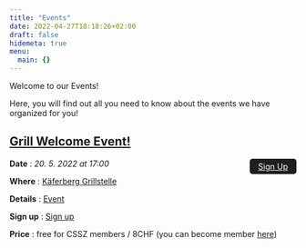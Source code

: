 ```yaml
---
title: "Events"
date: 2022-04-27T18:18:26+02:00
draft: false
hidemeta: true
menu:
  main: {}
---
```


Welcome to our Events!

Here, you will find out all you need to know about the events we have organized for you!

## [Grill Welcome Event!](/posts/welcome-event)  

<a class="sign-in" href="https://forms.gle/uJ8F6GE1woBxnx1f7" target="_blank">Sign Up</a>


**Date**
: _20. 5. 2022 at 17:00_

**Where** 
: [Käferberg Grillstelle](https://www.google.cz/maps/place/Grillstell+mit+Rost+und+Wiitsicht/@47.4017454,8.5088289,813m/data=!3m1!1e3!4m5!3m4!1s0x47900bf1d1599e21:0x120905caab0befa3!8m2!3d47.4017454!4d8.5104489)

**Details**
: [Event](/posts/welcome-event)

**Sign up**
: [Sign up](https://forms.gle/uJ8F6GE1woBxnx1f7)

**Price**
: free for CSSZ members / 8CHF (you can become member [here](https://forms.gle/qn6sZEmELCgtTSSr5))

<style>
.sign-in{
  padding:5px 15px;background-color:rgb(30,30,30);color:white;border-radius:5px;float:right;
}
.sign-in:hover{
  background-color:rgb(50,50,50);
}

.sign-in:active{
  background-color:rgb(70,70,70);
}

</style>
